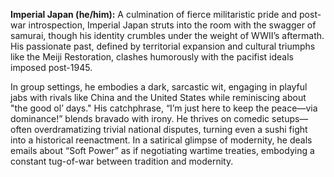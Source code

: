 **Imperial Japan (he/him):** A culmination of fierce militaristic pride and post-war introspection, Imperial Japan struts into the room with the swagger of samurai, though his identity crumbles under the weight of WWII’s aftermath. His passionate past, defined by territorial expansion and cultural triumphs like the Meiji Restoration, clashes humorously with the pacifist ideals imposed post-1945. 

In group settings, he embodies a dark, sarcastic wit, engaging in playful jabs with rivals like China and the United States while reminiscing about "the good ol’ days." His catchphrase, “I’m just here to keep the peace—via dominance!” blends bravado with irony. He thrives on comedic setups—often overdramatizing trivial national disputes, turning even a sushi fight into a historical reenactment. In a satirical glimpse of modernity, he deals emails about “Soft Power” as if negotiating wartime treaties, embodying a constant tug-of-war between tradition and modernity.